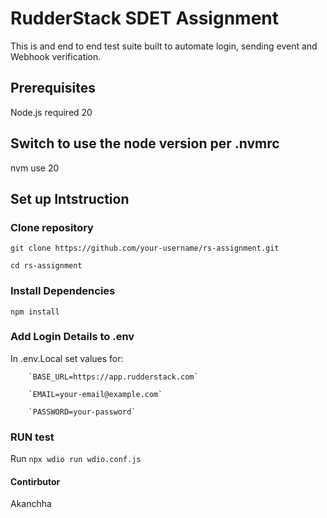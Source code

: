 # RudderStack SDET Assignment
This is and end to end test suite built to automate login, sending event and Webhook verification.


## Prerequisites
Node.js required 20

## Switch to use the node version per .nvmrc

nvm use 20

## Set up Intstruction

### Clone repository
`git clone https://github.com/your-username/rs-assignment.git`

`cd rs-assignment`

### Install Dependencies
`npm install`

### Add Login Details to .env
  In .env.Local set values for:

        `BASE_URL=https://app.rudderstack.com`

        `EMAIL=your-email@example.com`

        `PASSWORD=your-password`

### RUN test 
Run `npx wdio run wdio.conf.js`




#### Contirbutor

   Akanchha

